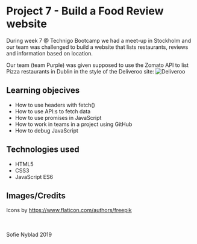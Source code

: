 # Project 7 - Build a Food Review website 

During week 7 @ Technigo Bootcamp we had a meet-up in Stockholm and our team was challenged to build a website that lists restaurants, reviews and information based on location.

Our team (team Purple) was given supposed to use the Zomato API to list Pizza restaurants in Dublin in the style of the Deliveroo site: ![Deliveroo](https://i.imgur.com/GHFJy1k.png)

## Learning objecives
- How to use headers with fetch()
- How to use API:s to fetch data
- How to use promises in JavaScript
- How to work in teams in a project using GitHub
- How to debug JavaScript

## Technologies used
- HTML5
- CSS3
- JavaScript ES6

## Images/Credits
Icons by https://www.flaticon.com/authors/freepik

<br>
<br>
Sofie Nyblad 2019
